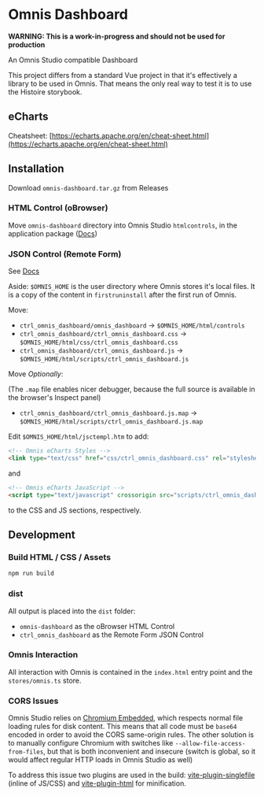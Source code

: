 # Omnis Dashboard

**WARNING: This is a work-in-progress and should not be used for production**

An Omnis Studio compatible Dashboard

This project differs from a standard Vue project in that it's effectively a library to be used in Omnis. That means
the only real way to test it is to use the Histoire storybook.

## eCharts

Cheatsheet: [https://echarts.apache.org/en/cheat-sheet.html](https://echarts.apache.org/en/cheat-sheet.html)

## Installation

Download `omnis-dashboard.tar.gz` from Releases

### HTML Control (oBrowser)

Move `omnis-dashboard` directory into Omnis Studio `htmlcontrols`, in the application package
([Docs](https://www.omnis.net/blog/add-web-functionality-to-omnis-studio-desktop-apps-with-obrowser/))

### JSON Control (Remote Form)

See [Docs](https://omnis.net/developers/resources/onlinedocs/index.jsp?detail=WebDev/04jsoncomps.html#json-control-editor)

Aside: `$OMNIS_HOME` is the user directory where Omnis stores it's local files. It is a copy of the content in
`firstruninstall` after the first run of Omnis.

Move:

- `ctrl_omnis_dashboard/omnis_dashboard` -> `$OMNIS_HOME/html/controls`
- `ctrl_omnis_dashboard/ctrl_omnis_dashboard.css` -> `$OMNIS_HOME/html/css/ctrl_omnis_dashboard.css`
- `ctrl_omnis_dashboard/ctrl_omnis_dashboard.js` -> `$OMNIS_HOME/html/scripts/ctrl_omnis_dashboard.js`

Move _Optionally_:

(The `.map` file enables nicer debugger, because the full source is available in the browser's Inspect panel)

- `ctrl_omnis_dashboard/ctrl_omnis_dashboard.js.map` -> `$OMNIS_HOME/html/scripts/ctrl_omnis_dashboard.js.map`

Edit `$OMNIS_HOME/html/jsctempl.htm` to add:

```html
<!-- Omnis eCharts Styles -->
<link type="text/css" href="css/ctrl_omnis_dashboard.css" rel="stylesheet" />
```

and

```html
<!-- Omnis eCharts JavaScript -->
<script type="text/javascript" crossorigin src="scripts/ctrl_omnis_dashboard.js"></script>
```

to the CSS and JS sections, respectively.

## Development

### Build HTML / CSS / Assets

```bash
npm run build
```

### dist

All output is placed into the `dist` folder:

- `omnis-dashboard` as the oBrowser HTML Control
- `ctrl_omnis_dashboard` as the Remote Form JSON Control

### Omnis Interaction

All interaction with Omnis is contained in the `index.html` entry point and the `stores/omnis.ts` store.

### CORS Issues

Omnis Studio relies on [Chromium Embedded](https://bitbucket.org/chromiumembedded/cef/), which
respects normal file loading rules for disk content. This means that all code must be `base64`
encoded in order to avoid the CORS same-origin rules. The other solution is to manually configure
Chromium with switches like `--allow-file-access-from-files`, but that is both inconvenient and
insecure (switch is global, so it would affect regular HTTP loads in Omnis Studio as well)

To address this issue two plugins are used in the build:
[vite-plugin-singlefile](https://github.com/richardtallent/vite-plugin-singlefile) (inline of
JS/CSS) and [vite-plugin-html](https://github.com/vbenjs/vite-plugin-html) for minification.
